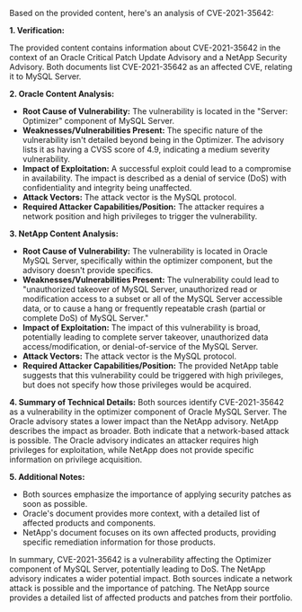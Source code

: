 Based on the provided content, here's an analysis of CVE-2021-35642:

**1. Verification:**

The provided content contains information about CVE-2021-35642 in the context of an Oracle Critical Patch Update Advisory and a NetApp Security Advisory. Both documents list CVE-2021-35642 as an affected CVE, relating it to MySQL Server.

**2. Oracle Content Analysis:**

   - **Root Cause of Vulnerability:** The vulnerability is located in the "Server: Optimizer" component of MySQL Server.
   - **Weaknesses/Vulnerabilities Present:** The specific nature of the vulnerability isn't detailed beyond being in the Optimizer. The advisory lists it as having a CVSS score of 4.9, indicating a medium severity vulnerability.
   - **Impact of Exploitation:**  A successful exploit could lead to a compromise in availability. The impact is described as a denial of service (DoS) with confidentiality and integrity being unaffected.
   - **Attack Vectors:** The attack vector is the MySQL protocol.
   - **Required Attacker Capabilities/Position:** The attacker requires a network position and high privileges to trigger the vulnerability.

**3. NetApp Content Analysis:**

   - **Root Cause of Vulnerability:** The vulnerability is located in Oracle MySQL Server, specifically within the optimizer component, but the advisory doesn't provide specifics.
   - **Weaknesses/Vulnerabilities Present:** The vulnerability could lead to "unauthorized takeover of MySQL Server, unauthorized read or modification access to a subset or all of the MySQL Server accessible data, or to cause a hang or frequently repeatable crash (partial or complete DoS) of MySQL Server."
   - **Impact of Exploitation:**  The impact of this vulnerability is broad, potentially leading to complete server takeover, unauthorized data access/modification, or denial-of-service of the MySQL Server.
   - **Attack Vectors:** The attack vector is the MySQL protocol.
   - **Required Attacker Capabilities/Position:** The provided NetApp table suggests that this vulnerability could be triggered with high privileges, but does not specify how those privileges would be acquired.

**4. Summary of Technical Details:**
Both sources identify CVE-2021-35642 as a vulnerability in the optimizer component of Oracle MySQL Server. The Oracle advisory states a lower impact than the NetApp advisory. NetApp describes the impact as broader. Both indicate that a network-based attack is possible. The Oracle advisory indicates an attacker requires high privileges for exploitation, while NetApp does not provide specific information on privilege acquisition.

**5. Additional Notes:**

- Both sources emphasize the importance of applying security patches as soon as possible.
- Oracle's document provides more context, with a detailed list of affected products and components.
- NetApp's document focuses on its own affected products, providing specific remediation information for those products.

In summary, CVE-2021-35642 is a vulnerability affecting the Optimizer component of MySQL Server, potentially leading to DoS. The NetApp advisory indicates a wider potential impact. Both sources indicate a network attack is possible and the importance of patching. The NetApp source provides a detailed list of affected products and patches from their portfolio.